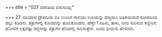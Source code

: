 +++
title = "027 ವರಸತಿಯ ಬಿಸುಸುಯ್ಲ"

+++
27.  ಸತಿಯಾದ ದ್ರೌಪದಿಯ ಬಿಸಿ ಉಸಿರಿನ ಗಾಳಿಯು ಉರಿಯನ್ನು ಹೆಚ್ಚಿಸಲು ಅತಿಶಯವಾದ ಕೋಪದಿಂದ ಹಲ್ಲು ಕಡಿದನು. ಶತ್ರುಗಳಲ್ಲಿ ಕೋಪವನ್ನು ತುಂಬಿಕೊಂಡನು. ಹೆಣ್ಣೇ ! ಸಹಿಸು, ತಾಳು, ನೀನು ಸುರಿಸುವ ಕಣ್ಣೀರಿನ ಹನಿಗಳಿಗೆ ಲಕ್ಷದಷ್ಟು ಕಣ್ಣೀರನ್ನು ಶತ್ರುಗಳ ಹೆಂಡಿರಲ್ಲಿ ಸುರಿಸುತ್ತೇನೆ. ಎಂದು ಭೀಮನು ಹೇಳಿದನು.